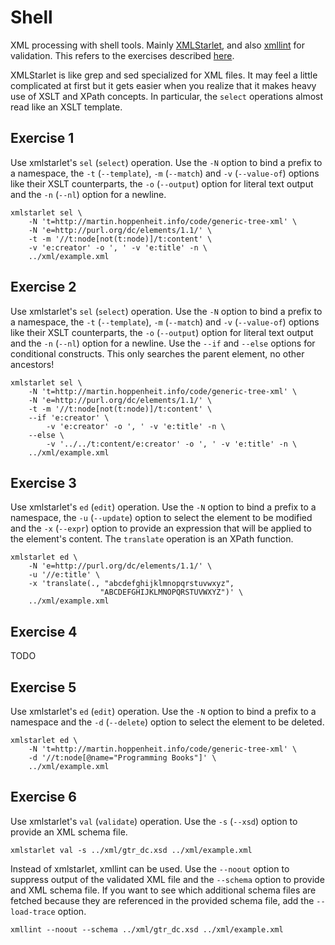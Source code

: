 # Shell

XML processing with shell tools. Mainly [XMLStarlet], and also [xmllint] for
validation. This refers to the exercises described [here](../README.md).

[XMLStarlet]: http://xmlstar.sourceforge.net/
[xmllint]: http://xmlsoft.org/xmllint.html

XMLStarlet is like grep and sed specialized for XML files. It may feel a
little complicated at first but it gets easier when you realize that it makes
heavy use of XSLT and XPath concepts. In particular, the `select` operations
almost read like an XSLT template.

## Exercise 1

Use xmlstarlet's `sel` (`select`) operation. Use the `-N` option to bind a
prefix to a namespace, the `-t` (`--template`), `-m` (`--match`) and `-v`
(`--value-of`) options like their XSLT counterparts, the `-o` (`--output`)
option for literal text output and the `-n` (`--nl`) option for a newline.

    xmlstarlet sel \
        -N 't=http://martin.hoppenheit.info/code/generic-tree-xml' \
        -N 'e=http://purl.org/dc/elements/1.1/' \
        -t -m '//t:node[not(t:node)]/t:content' \
        -v 'e:creator' -o ', ' -v 'e:title' -n \
        ../xml/example.xml

## Exercise 2

Use xmlstarlet's `sel` (`select`) operation. Use the `-N` option to bind a
prefix to a namespace, the `-t` (`--template`), `-m` (`--match`) and `-v`
(`--value-of`) options like their XSLT counterparts, the `-o` (`--output`)
option for literal text output and the `-n` (`--nl`) option for a newline. Use
the `--if` and `--else` options for conditional constructs. This only searches
the parent element, no other ancestors!

    xmlstarlet sel \
        -N 't=http://martin.hoppenheit.info/code/generic-tree-xml' \
        -N 'e=http://purl.org/dc/elements/1.1/' \
        -t -m '//t:node[not(t:node)]/t:content' \
        --if 'e:creator' \
            -v 'e:creator' -o ', ' -v 'e:title' -n \
        --else \
            -v '../../t:content/e:creator' -o ', ' -v 'e:title' -n \
        ../xml/example.xml

## Exercise 3

Use xmlstarlet's `ed` (`edit`) operation. Use the `-N` option to bind a prefix
to a namespace, the `-u` (`--update`) option to select the element to be
modified and the `-x` (`--expr`) option to provide an expression that will be
applied to the element's content. The `translate` operation is an XPath
function.

    xmlstarlet ed \
        -N 'e=http://purl.org/dc/elements/1.1/' \
        -u '//e:title' \
        -x 'translate(., "abcdefghijklmnopqrstuvwxyz",
                        "ABCDEFGHIJKLMNOPQRSTUVWXYZ")' \
        ../xml/example.xml

## Exercise 4

TODO

## Exercise 5

Use xmlstarlet's `ed` (`edit`) operation. Use the `-N` option to bind a prefix
to a namespace and the `-d` (`--delete`) option to select the element to be
deleted.

    xmlstarlet ed \
        -N 't=http://martin.hoppenheit.info/code/generic-tree-xml' \
        -d '//t:node[@name="Programming Books"]' \
        ../xml/example.xml

## Exercise 6

Use xmlstarlet's `val` (`validate`) operation. Use the `-s` (`--xsd`) option
to provide an XML schema file.

    xmlstarlet val -s ../xml/gtr_dc.xsd ../xml/example.xml

Instead of xmlstarlet, xmllint can be used. Use the `--noout` option to
suppress output of the validated XML file and the `--schema` option to provide
and XML schema file. If you want to see which additional schema files are
fetched because they are referenced in the provided schema file, add the
`--load-trace` option.

    xmllint --noout --schema ../xml/gtr_dc.xsd ../xml/example.xml
